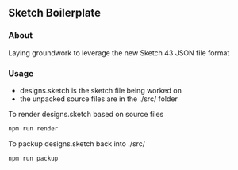 ## Sketch Boilerplate 

### About
Laying groundwork to leverage the new Sketch 43 JSON file format

### Usage

* designs.sketch is the sketch file being worked on
* the unpacked source files are in the ./src/ folder

To render designs.sketch based on source files
```sh
npm run render
```

To packup designs.sketch back into ./src/
```sh
npm run packup
```
